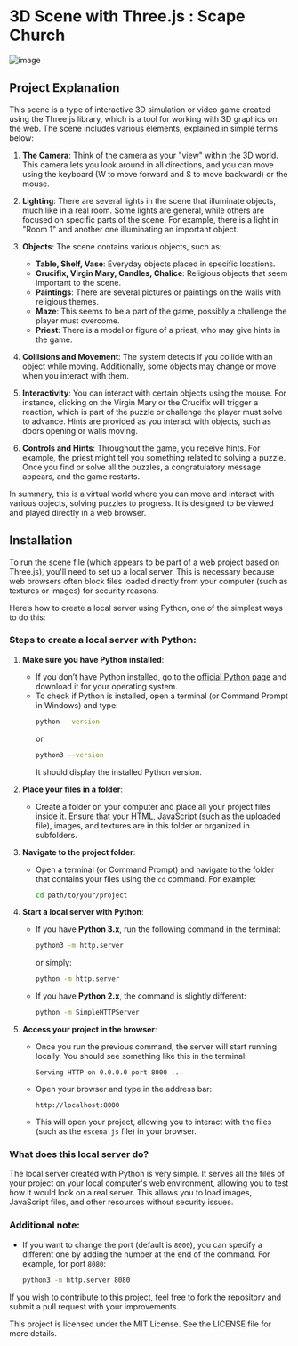 # 3D Scene with Three.js : Scape Church

![image](https://github.com/user-attachments/assets/798ebda4-e722-4957-aa2a-9df37b8cc926)

## Project Explanation
This scene is a type of interactive 3D simulation or video game created using the Three.js library, which is a tool for working with 3D graphics on the web. The scene includes various elements, explained in simple terms below:

1. **The Camera**: Think of the camera as your "view" within the 3D world. This camera lets you look around in all directions, and you can move using the keyboard (W to move forward and S to move backward) or the mouse.
   
2. **Lighting**: There are several lights in the scene that illuminate objects, much like in a real room. Some lights are general, while others are focused on specific parts of the scene. For example, there is a light in "Room 1" and another one illuminating an important object.

3. **Objects**: The scene contains various objects, such as:
   - **Table, Shelf, Vase**: Everyday objects placed in specific locations.
   - **Crucifix, Virgin Mary, Candles, Chalice**: Religious objects that seem important to the scene.
   - **Paintings**: There are several pictures or paintings on the walls with religious themes.
   - **Maze**: This seems to be a part of the game, possibly a challenge the player must overcome.
   - **Priest**: There is a model or figure of a priest, who may give hints in the game.

4. **Collisions and Movement**: The system detects if you collide with an object while moving. Additionally, some objects may change or move when you interact with them.

5. **Interactivity**: You can interact with certain objects using the mouse. For instance, clicking on the Virgin Mary or the Crucifix will trigger a reaction, which is part of the puzzle or challenge the player must solve to advance. Hints are provided as you interact with objects, such as doors opening or walls moving.

6. **Controls and Hints**: Throughout the game, you receive hints. For example, the priest might tell you something related to solving a puzzle. Once you find or solve all the puzzles, a congratulatory message appears, and the game restarts.

In summary, this is a virtual world where you can move and interact with various objects, solving puzzles to progress. It is designed to be viewed and played directly in a web browser.

## Installation

To run the scene file (which appears to be part of a web project based on Three.js), you'll need to set up a local server. This is necessary because web browsers often block files loaded directly from your computer (such as textures or images) for security reasons.

Here’s how to create a local server using Python, one of the simplest ways to do this:

### Steps to create a local server with Python:

1. **Make sure you have Python installed**:
   - If you don’t have Python installed, go to the [official Python page](https://www.python.org/downloads/) and download it for your operating system.
   - To check if Python is installed, open a terminal (or Command Prompt in Windows) and type:
     ```bash
     python --version
     ```
     or
     ```bash
     python3 --version
     ```
     It should display the installed Python version.

2. **Place your files in a folder**:
   - Create a folder on your computer and place all your project files inside it. Ensure that your HTML, JavaScript (such as the uploaded file), images, and textures are in this folder or organized in subfolders.

3. **Navigate to the project folder**:
   - Open a terminal (or Command Prompt) and navigate to the folder that contains your files using the `cd` command. For example:
     ```bash
     cd path/to/your/project
     ```

4. **Start a local server with Python**:
   - If you have **Python 3.x**, run the following command in the terminal:
     ```bash
     python3 -m http.server
     ```
     or simply:
     ```bash
     python -m http.server
     ```
   - If you have **Python 2.x**, the command is slightly different:
     ```bash
     python -m SimpleHTTPServer
     ```

5. **Access your project in the browser**:
   - Once you run the previous command, the server will start running locally. You should see something like this in the terminal:
     ```
     Serving HTTP on 0.0.0.0 port 8000 ...
     ```
   - Open your browser and type in the address bar:
     ```
     http://localhost:8000
     ```
   - This will open your project, allowing you to interact with the files (such as the `escena.js` file) in your browser.

### What does this local server do?
The local server created with Python is very simple. It serves all the files of your project on your local computer's web environment, allowing you to test how it would look on a real server. This allows you to load images, JavaScript files, and other resources without security issues.

### Additional note:
- If you want to change the port (default is `8000`), you can specify a different one by adding the number at the end of the command. For example, for port `8080`:
  ```bash
  python3 -m http.server 8080


If you wish to contribute to this project, feel free to fork the repository and submit a pull request with your improvements.

This project is licensed under the MIT License. See the LICENSE file for more details.
